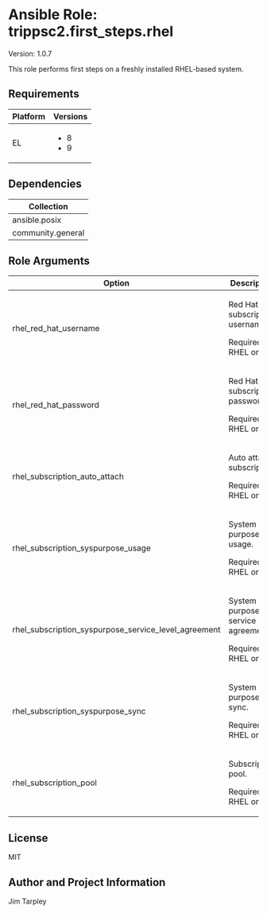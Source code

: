 <!-- BEGIN_ANSIBLE_DOCS -->

# Ansible Role: trippsc2.first_steps.rhel
Version: 1.0.7

This role performs first steps on a freshly installed RHEL-based system.

## Requirements

| Platform | Versions |
| -------- | -------- |
| EL | <ul><li>8</li><li>9</li></ul> |

## Dependencies

| Collection |
| ---------- |
| ansible.posix |
| community.general |

## Role Arguments
|Option|Description|Type|Required|Choices|Default|
|---|---|---|---|---|---|
| rhel_red_hat_username | <p>Red Hat subscription username.</p><p>Required for RHEL only.</p> | str | no |  |  |
| rhel_red_hat_password | <p>Red Hat subscription password.</p><p>Required for RHEL only.</p> | str | no |  |  |
| rhel_subscription_auto_attach | <p>Auto attach subscription.</p><p>Required for RHEL only.</p> | bool | no |  | false |
| rhel_subscription_syspurpose_usage | <p>System purpose usage.</p><p>Required for RHEL only.</p> | str | no |  |  |
| rhel_subscription_syspurpose_service_level_agreement | <p>System purpose service level agreement.</p><p>Required for RHEL only.</p> | str | no |  |  |
| rhel_subscription_syspurpose_sync | <p>System purpose sync.</p><p>Required for RHEL only.</p> | bool | no |  | false |
| rhel_subscription_pool | <p>Subscription pool.</p><p>Required for RHEL only.</p> | str | no |  |  |


## License
MIT

## Author and Project Information
Jim Tarpley
<!-- END_ANSIBLE_DOCS -->

